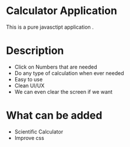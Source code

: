 # Calculator Application
This is a pure javasctipt application .


# Description
- Click on Numbers that are needed
- Do any type of calculation when ever needed
- Easy to use
- Clean UI/UX
- We can even clear the screen if we want

# What can be added
- Scientific Calculator
- Improve css
